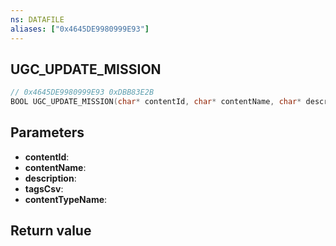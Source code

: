```yaml
---
ns: DATAFILE
aliases: ["0x4645DE9980999E93"]
---
```

## UGC_UPDATE_MISSION

```c
// 0x4645DE9980999E93 0xDBB83E2B
BOOL UGC_UPDATE_MISSION(char* contentId, char* contentName, char* description, char* tagsCsv, char* contentTypeName);
```

## Parameters
* **contentId**: 
* **contentName**: 
* **description**: 
* **tagsCsv**: 
* **contentTypeName**: 

## Return value
